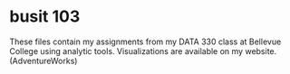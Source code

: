 # busit 103
These files contain my assignments from my DATA 330 class at Bellevue College using analytic tools. Visualizations are available on my website. (AdventureWorks)
